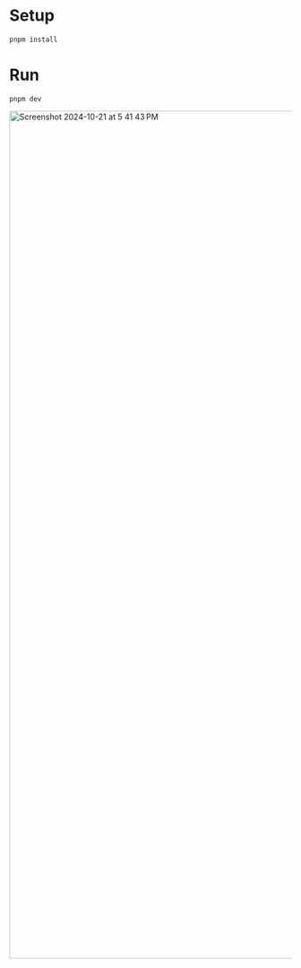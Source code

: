 # Setup

`pnpm install`

# Run

`pnpm dev`

<img width="1512" alt="Screenshot 2024-10-21 at 5 41 43 PM" src="https://github.com/user-attachments/assets/2d207817-dfcb-4ca4-85a5-75c180b15c53">
